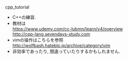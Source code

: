  cpp_tutorial
- C++の練習.
- 教材は  
https://www.udemy.com/cc-lubmn/learn/v4/overview  
http://cpp-lang.sevendays-study.com
- vimの操作はこちらを参照  
http://wolfbash.hateblo.jp/archive/category/vim
- 非効率であったり, 間違っていたりするかもしれません.

